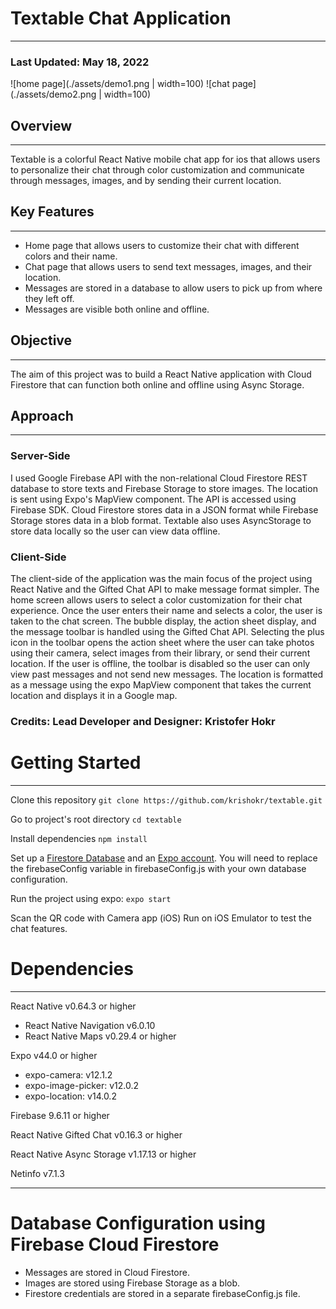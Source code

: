 # Textable Chat Application
***
### Last Updated: May 18, 2022

![home page](./assets/demo1.png | width=100)
![chat page](./assets/demo2.png | width=100)

## Overview
***

Textable is a colorful React Native mobile chat app for ios that allows users to personalize their chat through color customization and communicate through messages, images, and by sending their current location. 

## Key Features
***

* Home page that allows users to customize their chat with different colors and their name.
* Chat page that allows users to send text messages, images, and their location.
* Messages are stored in a database to allow users to pick up from where they left off.
* Messages are visible both online and offline.


## Objective
***

The aim of this project was to build a React Native application with Cloud Firestore that can function both online and offline using Async Storage.


## Approach
***

### Server-Side
I used Google Firebase API with the non-relational Cloud Firestore REST database to store texts and Firebase Storage to store images. The location is sent using Expo's MapView component. The API is accessed using Firebase SDK. Cloud Firestore stores data in a JSON format while Firebase Storage stores data in a blob format. Textable also uses AsyncStorage to store data locally so the user can view data offline.

### Client-Side
The client-side of the application was the main focus of the project using React Native and the Gifted Chat API to make message format simpler. The home screen allows users to select a color customization for their chat experience. Once the user enters their name and selects a color, the user is taken to the chat screen. The bubble display, the action sheet display, and the message toolbar is handled using the Gifted Chat API. Selecting the plus icon in the toolbar opens the action sheet where the user can take photos using their camera, select images from their library, or send their current location. If the user is offline, the toolbar is disabled so the user can only view past messages and not send new messages. The location is formatted as a message using the expo MapView component that takes the current location and displays it in a Google map.

### Credits: Lead Developer and Designer: Kristofer Hokr

# Getting Started
***

Clone this repository
```git clone https://github.com/krishokr/textable.git```

Go to project's root directory
```cd textable```

Install dependencies
```npm install```

Set up a [Firestore Database](https://firebase.google.com/docs) and an [Expo account](https://docs.expo.dev/). You will need to replace the firebaseConfig variable in firebaseConfig.js with your own database configuration.

Run the project using expo:
```expo start```

Scan the QR code with Camera app (iOS) Run on iOS Emulator to test the chat features.

# Dependencies
***

React Native v0.64.3 or higher
- React Native Navigation v6.0.10
- React Native Maps v0.29.4 or higher

Expo v44.0 or higher
- expo-camera: v12.1.2
- expo-image-picker: v12.0.2
- expo-location: v14.0.2

Firebase 9.6.11 or higher

React Native Gifted Chat v0.16.3 or higher

React Native Async Storage v1.17.13 or higher

Netinfo v7.1.3

***   

# Database Configuration using Firebase Cloud Firestore

* Messages are stored in Cloud Firestore.
* Images are stored using Firebase Storage as a blob.
* Firestore credentials are stored in a separate firebaseConfig.js file.


